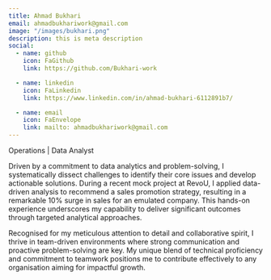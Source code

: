 ```yaml
---
title: Ahmad Bukhari
email: ahmadbukhariwork@gmail.com
image: "/images/bukhari.png"
description: this is meta description
social:
  - name: github
    icon: FaGithub
    link: https://github.com/Bukhari-work

  - name: linkedin
    icon: FaLinkedin
    link: https://www.linkedin.com/in/ahmad-bukhari-6112891b7/

  - name: email
    icon: FaEnvelope
    link: mailto: ahmadbukhariwork@gmail.com
---
```


Operations | Data Analyst

Driven by a commitment to data analytics and problem-solving, I systematically dissect challenges to identify their core issues and develop actionable solutions. During a recent mock project at RevoU, I applied data-driven analysis to recommend a sales promotion strategy, resulting in a remarkable 10% surge in sales for an emulated company. This hands-on experience underscores my capability to deliver significant outcomes through targeted analytical approaches.

Recognised for my meticulous attention to detail and collaborative spirit, I thrive in team-driven environments where strong communication and proactive problem-solving are key. My unique blend of technical proficiency and commitment to teamwork positions me to contribute effectively to any organisation aiming for impactful growth.
